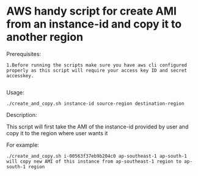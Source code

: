 # AWS handy script for create AMI from an instance-id and copy it to another region

Prerequisites:

```
1.Before running the scripts make sure you have aws cli configured properly as this script will require your access key ID and secret accesskey.

```


```
```

Usage:

```
./create_and_copy.sh instance-id source-region destination-region
```




Description:

This script will first take the AMI of the instance-id provided by user and copy it to the region where user wants it

For example:
```
./create_and_copy.sh i-00563f37eb9b204c0 ap-southeast-1 ap-south-1
will copy new AMI of this instance from ap-southeast-1 region to ap-south-1 region
```



